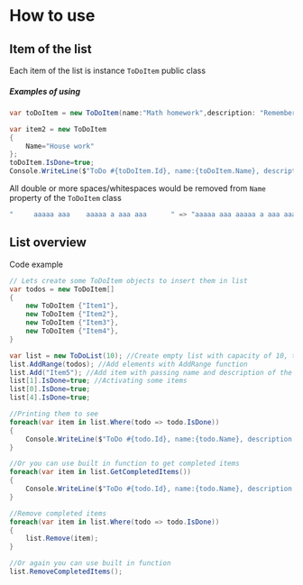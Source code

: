 # How to use

## Item of the list
Each item of the list is instance `ToDoItem` public class

##### Examples of using
```cs
var toDoItem = new ToDoItem(name:"Math homework",description: "Remember to finish math homework before the asignment ends");

var item2 = new ToDoItem
{
    Name="House work"
};
toDoItem.IsDone=true;
Console.WriteLine($"ToDo #{toDoItem.Id}, name:{toDoItem.Name}, description:{toDoItem.description}, is done:{toDoItem.IsDone}");
```

<aside class="notice">
  
All double or more spaces/whitespaces would be removed from `Name` property of the `ToDoItem` class
  
```cs
"     aaaaa aaa    aaaaa a aaa aaa      " => "aaaaa aaa aaaaa a aaa aaa"
```

</aside>

## List overview

Code example
```cs
// Lets create some ToDoItem objects to insert them in list
var todos = new ToDoItem[] 
{
    new ToDoItem {"Item1"},
    new ToDoItem {"Item2"},
    new ToDoItem {"Item3"},
    new ToDoItem {"Item4"},
}

var list = new ToDoList(10); //Create empty list with capacity of 10, to save some memory
list.AddRange(todos); //Add elements with AddRange function
list.Add("Item5"); //Add item with passing name and description of the item
list[1].IsDone=true; //Activating some items
list[0].IsDone=true;
list[4].IsDone=true;

//Printing them to see
foreach(var item in list.Where(todo => todo.IsDone))
{
    Console.WriteLine($"ToDo #{todo.Id}, name:{todo.Name}, description:{todo.description}, is done:{todo.IsDone}");
}

//Or you can use built in function to get completed items
foreach(var item in list.GetCompletedItems())
{
    Console.WriteLine($"ToDo #{todo.Id}, name:{todo.Name}, description:{todo.description}, is done:{todo.IsDone}");
}

//Remove completed items
foreach(var item in list.Where(todo => todo.IsDone))
{
    list.Remove(item);
}

//Or again you can use built in function
list.RemoveCompletedItems();
```
